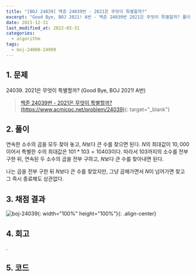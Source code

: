 ```yaml
---
title: "[BOJ 24039] 백준 24039번 - 2021은 무엇이 특별할까?"
excerpt: "Good Bye, BOJ 2021! A번 - 백준 24039번 2021은 무엇이 특별할까? 풀이"
date: 2021-12-31
last_modified_at: 2022-03-31
categories:
  - algorithm
tags:
  - boj-24000-24999
---
```


## 1. 문제
$24039$. 2021은 무엇이 특별할까? (Good Bye, BOJ 2021! A번)

> [백준 24039번 - 2021은 무엇이 특별할까? (https://www.acmicpc.net/problem/24039)](https://www.acmicpc.net/problem/24039){: target="_blank"}

## 2. 풀이

연속한 소수의 곱을 모두 찾아 놓고, $N$보다 큰 수를 찾으면 된다. $N$의 최대값이 $10,000$ 이어서 특별한 수의 최대값은 $101*103=10403$이다. 따라서 $103$까지의 소수를 전부 구한 뒤, 연속된 두 소수의 곱을 전부 구하고, $N$보다 큰 수를 찾아내면 된다. 

나는 곱을 전부 구한 뒤 $N$보다 큰 수를 찾았지만, 그냥 곱해가면서 $N$이 넘어가면 찾고 그 즉시 종료해도 상관없다.


## 3. 채점 결과

![boj-24039](https://user-images.githubusercontent.com/30232837/160975106-09e9cf23-755d-4a37-bd63-17aad5e85b45.png "boj-24039"){: width="100%" height="100%"}{: .align-center}

## 4. 회고

.

## 5. 코드

<script src="https://gist.github.com/BurningFalls/3848905a87637a06924a6b389726e907.js"></script>